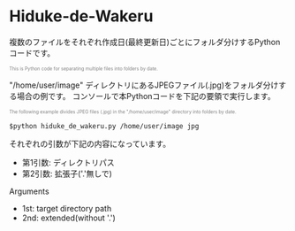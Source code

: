 # Hiduke-de-Wakeru
複数のファイルをそれぞれ作成日(最終更新日)ごとにフォルダ分けするPythonコードです。

<span style="font-size: 60%; color: gray;">This is Python code for separating multiple files into folders by date.</span>

"/home/user/image" ディレクトリにあるJPEGファイル(.jpg)をフォルダ分けする場合の例です。
コンソールで本Pythonコードを下記の要領で実行します。

<span style="font-size: 60%; color: gray;">The following example divides JPEG files (.jpg) in the "/home/user/image" directory into folders by date.
</span>

```
$python hiduke_de_wakeru.py /home/user/image jpg
```

それぞれの引数が下記の内容になっています。
- 第1引数: ディレクトリパス
- 第2引数: 拡張子('.'無しで)

Arguments
- 1st: target directory path
- 2nd: extended(without '.')
